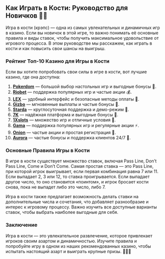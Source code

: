 ## Как Играть в Кости: Руководство для Новичков 🎲🎯

Игра в кости (крэпс) — одна из самых увлекательных и динамичных игр в казино. Если вы новичок в этой игре, то важно понимать её основные правила и виды ставок, чтобы получить максимальное удовольствие от игрового процесса. В этом руководстве мы расскажем, как играть в кости и как повысить свои шансы на выигрыш.

### Рейтинг Топ-10 Казино для Игры в Кости

Если вы хотите попробовать свои силы в игре в кости, вот лучшие казино, где она доступна:

1. **[Pokerdom](https://brandplay.link/4k77v2yx)** — большой выбор настольных игр и выгодные бонусы 🎲.
2. **[Riobet](https://brandplay.link/7xBLTPyj)** — поддержка популярных игр и частые акции 💰.
3. **[LEX](https://brandplay.link/zW4hdDFV)** — удобный интерфейс и безопасные методы оплаты 🎉.
4. **[Gizbo](https://brandplay.link/bprXw4YV)** — мгновенные выплаты и частые бонусы 🎁.
5. **[Starda](https://brandplay.link/fB7xwRFL)** — круглосуточная поддержка и демо-режим 🎈.
6. **[7K](https://brandplay.link/BvQyFShp)** — надёжная платформа и выгодные бонусы 🎯.
7. **[1Xslots](https://brandplay.link/hSB1khtr)** — множество игр и отличные условия 🌟.
8. **[Gama](https://brandplay.link/j6NMKsDz)** — поддержка популярных игр и регулярные акции ⚡.
9. **[Onion](https://brandplay.link/zBGRVpQ9)** — частые акции и простая регистрация 🎰.
10. **[Aurora](https://10trafic-stat2.com/click/668546556bcc6313411604bd/6766/13032/subaccount)** — частые бонусы и поддержка клиентов 24/7 💎.

### Основные Правила Игры в Кости

В игре в кости существует множество ставок, включая Pass Line, Don’t Pass Line, Come и Don’t Come. Самая простая ставка — это Pass Line, при которой игрок выигрывает, если первая комбинация равна 7 или 11. Если выпадает 2, 3 или 12, то ставка проигрывается. Если выпадает другое число, то оно становится «поинтом», и игрок бросает кости снова, пока не выпадет либо это число, либо 7.

Игра в кости также предлагает возможность делать ставки на дополнительные числа и сочетания, что добавляет разнообразие и интерес к игровому процессу. Важно изучить все доступные варианты ставок, чтобы выбрать наиболее выгодные для себя.

### Заключение

Игра в кости — это увлекательное развлечение, которое привлекает игроков своим азартом и динамичностью. Изучите правила и попробуйте игру в одном из наших рекомендованных казино, чтобы испытать настоящий азарт и выиграть крупные призы. 🎉🎲💸
